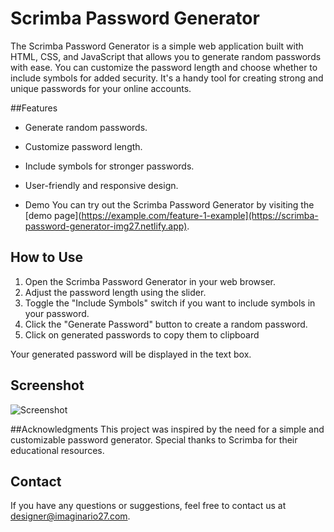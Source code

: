 # Scrimba Password Generator

The Scrimba Password Generator is a simple web application built with HTML, CSS, and JavaScript that allows you to generate random passwords with ease. You can customize the password length and choose whether to include symbols for added security. It's a handy tool for creating strong and unique passwords for your online accounts.

##Features
- Generate random passwords.
- Customize password length.
- Include symbols for stronger passwords.
- User-friendly and responsive design.

- Demo
You can try out the Scrimba Password Generator by visiting the [demo page](https://example.com/feature-1-example](https://scrimba-password-generator-img27.netlify.app).

## How to Use
1. Open the Scrimba Password Generator in your web browser.
2. Adjust the password length using the slider.
3. Toggle the "Include Symbols" switch if you want to include symbols in your password.
4. Click the "Generate Password" button to create a random password.
5. Click on generated passwords to copy them to clipboard
   
Your generated password will be displayed in the text box.

## Screenshot
![Screenshot](my-image.png)

##Acknowledgments
This project was inspired by the need for a simple and customizable password generator.
Special thanks to Scrimba for their educational resources.

## Contact
If you have any questions or suggestions, feel free to contact us at designer@imaginario27.com.
